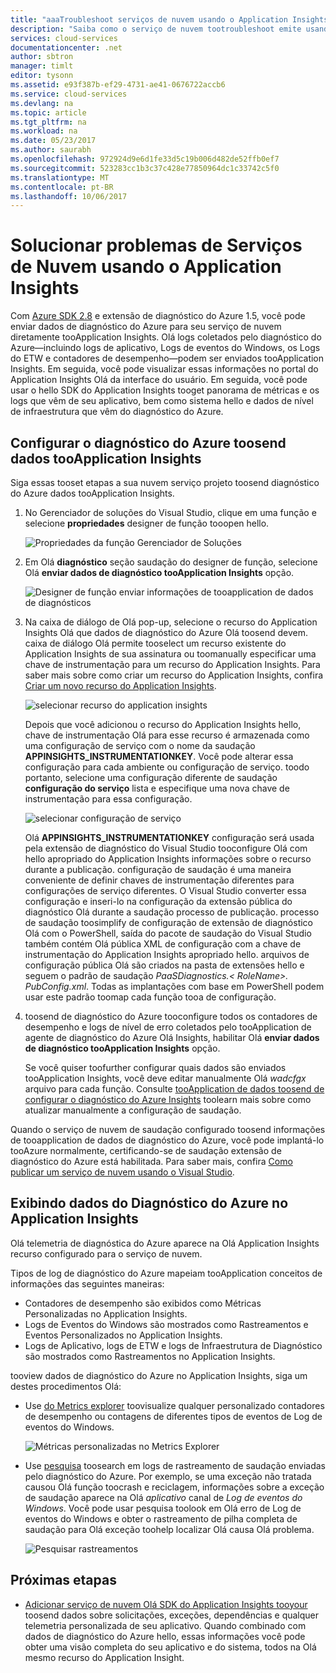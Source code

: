 ```yaml
---
title: "aaaTroubleshoot serviços de nuvem usando o Application Insights | Microsoft Docs"
description: "Saiba como o serviço de nuvem tootroubleshoot emite usando dados do Application Insights tooprocess do diagnóstico do Azure."
services: cloud-services
documentationcenter: .net
author: sbtron
manager: timlt
editor: tysonn
ms.assetid: e93f387b-ef29-4731-ae41-0676722accb6
ms.service: cloud-services
ms.devlang: na
ms.topic: article
ms.tgt_pltfrm: na
ms.workload: na
ms.date: 05/23/2017
ms.author: saurabh
ms.openlocfilehash: 972924d9e6d1fe33d5c19b006d482de52ffb0ef7
ms.sourcegitcommit: 523283cc1b3c37c428e77850964dc1c33742c5f0
ms.translationtype: MT
ms.contentlocale: pt-BR
ms.lasthandoff: 10/06/2017
---
```

# <a name="troubleshoot-cloud-services-using-application-insights"></a>Solucionar problemas de Serviços de Nuvem usando o Application Insights
Com [Azure SDK 2.8](https://azure.microsoft.com/downloads/) e extensão de diagnóstico do Azure 1.5, você pode enviar dados de diagnóstico do Azure para seu serviço de nuvem diretamente tooApplication Insights. Olá logs coletados pelo diagnóstico do Azure&mdash;incluindo logs de aplicativo, Logs de eventos do Windows, os Logs do ETW e contadores de desempenho&mdash;podem ser enviados tooApplication Insights. Em seguida, você pode visualizar essas informações no portal do Application Insights Olá da interface do usuário. Em seguida, você pode usar o hello SDK do Application Insights tooget panorama de métricas e os logs que vêm de seu aplicativo, bem como sistema hello e dados de nível de infraestrutura que vêm do diagnóstico do Azure.

## <a name="configure-azure-diagnostics-toosend-data-tooapplication-insights"></a>Configurar o diagnóstico do Azure toosend dados tooApplication Insights
Siga essas tooset etapas a sua nuvem serviço projeto toosend diagnóstico do Azure dados tooApplication Insights.

1. No Gerenciador de soluções do Visual Studio, clique em uma função e selecione **propriedades** designer de função tooopen hello.

    ![Propriedades da função Gerenciador de Soluções][1]

2. Em Olá **diagnóstico** seção saudação do designer de função, selecione Olá **enviar dados de diagnóstico tooApplication Insights** opção.

    ![Designer de função enviar informações de tooapplication de dados de diagnósticos][2]

3. Na caixa de diálogo de Olá pop-up, selecione o recurso do Application Insights Olá que dados de diagnóstico do Azure Olá toosend devem. caixa de diálogo Olá permite tooselect um recurso existente do Application Insights de sua assinatura ou toomanually especificar uma chave de instrumentação para um recurso do Application Insights. Para saber mais sobre como criar um recurso do Application Insights, confira [Criar um novo recurso do Application Insights](../application-insights/app-insights-create-new-resource.md).

    ![selecionar recurso do application insights][3]

    Depois que você adicionou o recurso do Application Insights hello, chave de instrumentação Olá para esse recurso é armazenada como uma configuração de serviço com o nome da saudação **APPINSIGHTS_INSTRUMENTATIONKEY**. Você pode alterar essa configuração para cada ambiente ou configuração de serviço. toodo portanto, selecione uma configuração diferente de saudação **configuração do serviço** lista e especifique uma nova chave de instrumentação para essa configuração.

    ![selecionar configuração de serviço][4]

    Olá **APPINSIGHTS_INSTRUMENTATIONKEY** configuração será usada pela extensão de diagnóstico do Visual Studio tooconfigure Olá com hello apropriado do Application Insights informações sobre o recurso durante a publicação. configuração de saudação é uma maneira conveniente de definir chaves de instrumentação diferentes para configurações de serviço diferentes. O Visual Studio converter essa configuração e inseri-lo na configuração da extensão pública do diagnóstico Olá durante a saudação processo de publicação. processo de saudação toosimplify de configuração de extensão de diagnóstico Olá com o PowerShell, saída do pacote de saudação do Visual Studio também contém Olá pública XML de configuração com a chave de instrumentação do Application Insights apropriado hello. arquivos de configuração pública Olá são criados na pasta de extensões hello e seguem o padrão de saudação *PaaSDiagnostics.&lt; RoleName&gt;. PubConfig.xml*. Todas as implantações com base em PowerShell podem usar este padrão toomap cada função tooa de configuração.

4) toosend de diagnóstico do Azure tooconfigure todos os contadores de desempenho e logs de nível de erro coletados pelo tooApplication de agente de diagnóstico do Azure Olá Insights, habilitar Olá **enviar dados de diagnóstico tooApplication Insights** opção. 

    Se você quiser toofurther configurar quais dados são enviados tooApplication Insights, você deve editar manualmente Olá *wadcfgx* arquivo para cada função. Consulte [tooApplication de dados toosend de configurar o diagnóstico do Azure Insights](#configure-azure-diagnostics-to-send-data-to-application-insights) toolearn mais sobre como atualizar manualmente a configuração de saudação.

Quando o serviço de nuvem de saudação configurado toosend informações de tooapplication de dados de diagnóstico do Azure, você pode implantá-lo tooAzure normalmente, certificando-se de saudação extensão de diagnóstico do Azure está habilitada. Para saber mais, confira [Como publicar um serviço de nuvem usando o Visual Studio](../vs-azure-tools-publishing-a-cloud-service.md).  

## <a name="viewing-azure-diagnostics-data-in-application-insights"></a>Exibindo dados do Diagnóstico do Azure no Application Insights
Olá telemetria de diagnóstica do Azure aparece na Olá Application Insights recurso configurado para o serviço de nuvem.

Tipos de log de diagnóstico do Azure mapeiam tooApplication conceitos de informações das seguintes maneiras:

* Contadores de desempenho são exibidos como Métricas Personalizadas no Application Insights.
* Logs de Eventos do Windows são mostrados como Rastreamentos e Eventos Personalizados no Application Insights.
* Logs de Aplicativo, logs de ETW e logs de Infraestrutura de Diagnóstico são mostrados como Rastreamentos no Application Insights.

tooview dados de diagnóstico do Azure no Application Insights, siga um destes procedimentos Olá:

* Use [do Metrics explorer](../application-insights/app-insights-metrics-explorer.md) toovisualize qualquer personalizado contadores de desempenho ou contagens de diferentes tipos de eventos de Log de eventos do Windows.

    ![Métricas personalizadas no Metrics Explorer][5]

* Use [pesquisa](../application-insights/app-insights-diagnostic-search.md) toosearch em logs de rastreamento de saudação enviadas pelo diagnóstico do Azure. Por exemplo, se uma exceção não tratada causou Olá função toocrash e reciclagem, informações sobre a exceção de saudação aparece na Olá *aplicativo* canal de *Log de eventos do Windows*. Você pode usar pesquisa toolook em Olá erro de Log de eventos do Windows e obter o rastreamento de pilha completa de saudação para Olá exceção toohelp localizar Olá causa Olá problema.

    ![Pesquisar rastreamentos][6]

## <a name="next-steps"></a>Próximas etapas
* [Adicionar serviço de nuvem Olá SDK do Application Insights tooyour](../application-insights/app-insights-cloudservices.md) toosend dados sobre solicitações, exceções, dependências e qualquer telemetria personalizada de seu aplicativo. Quando combinado com dados de diagnóstico do Azure hello, essas informações você pode obter uma visão completa do seu aplicativo e do sistema, todos na Olá mesmo recurso do Application Insight.  

<!--Image references-->
[1]: ./media/cloud-services-dotnet-diagnostics-applicationinsights/solution-explorer-properties.png
[2]: ./media/cloud-services-dotnet-diagnostics-applicationinsights/role-designer-sendtoappinsights.png
[3]: ./media/cloud-services-dotnet-diagnostics-applicationinsights/select-appinsights-resource.png
[4]: ./media/cloud-services-dotnet-diagnostics-applicationinsights/role-designer-appinsights-serviceconfig.png
[5]: ./media/cloud-services-dotnet-diagnostics-applicationinsights/metrics-explorer-custom-metrics.png
[6]: ./media/cloud-services-dotnet-diagnostics-applicationinsights/search-windowseventlog-error.png
